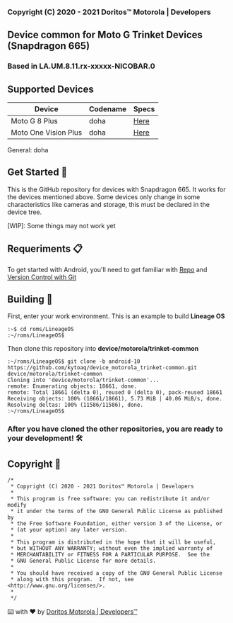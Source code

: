### Copyright (C) 2020 - 2021 Doritos™ Motorola | Developers

## Device common for Moto G Trinket Devices (Snapdragon 665)
### Based in LA.UM.8.11.rx-xxxxx-NICOBAR.0

## Supported Devices
|Device|Codename|Specs|
|------|--------|-----|
|Moto G 8 Plus|doha|[Here](developer/MotoDoha.md)|
|Moto One Vision Plus|doha|[Here](developer/MotoDoha.md)|

General: doha

## Get Started 🚀

This is the GitHub repository for devices with Snapdragon 665. It works for the devices mentioned above. Some devices only change in some characteristics like cameras and storage, this must be declared in the device tree.

[WIP]: Some things may not work yet

## Requeriments 📋
To get started with Android, you'll need to get familiar with [Repo](https://source.android.com/source/using-repo.html) and [Version Control with Git](https://source.android.com/source/version-control.html)

## Building 🔧

First, enter your work environment. This is an example to build <b> Lineage OS </b>
```
:~$ cd roms/LineageOS
:~/roms/LineageOS$
```

Then clone this repository into <b> device/motorola/trinket-common </b>

```
:~/roms/LineageOS$ git clone -b android-10 https://github.com/kytoaq/device_motorola_trinket-common.git device/motorola/trinket-common
Cloning into 'device/motorola/trinket-common'...
remote: Enumerating objects: 18661, done.
remote: Total 18661 (delta 0), reused 0 (delta 0), pack-reused 18661
Receiving objects: 100% (18661/18661), 5.73 MiB | 40.06 MiB/s, done.
Resolving deltas: 100% (11586/11586), done.
:~/roms/LineageOS$
```

### After you have cloned the other repositories, you are ready to your development! 🛠️

## Copyright 📄
```
/*
 * Copyright (C) 2020 - 2021 Doritos™ Motorola | Developers
 *
 * This program is free software: you can redistribute it and/or modify
 * it under the terms of the GNU General Public License as published by
 * the Free Software Foundation, either version 3 of the License, or
 * (at your option) any later version.
 *
 * This program is distributed in the hope that it will be useful,
 * but WITHOUT ANY WARRANTY; without even the implied warranty of
 * MERCHANTABILITY or FITNESS FOR A PARTICULAR PURPOSE.  See the
 * GNU General Public License for more details.
 *
 * You should have received a copy of the GNU General Public License
 * along with this program.  If not, see <http://www.gnu.org/licenses/>.
 *
 */
```
⌨️ with ❤️ by [Doritos Motorola | Developers™](https://github.com/DoritosMotorola)